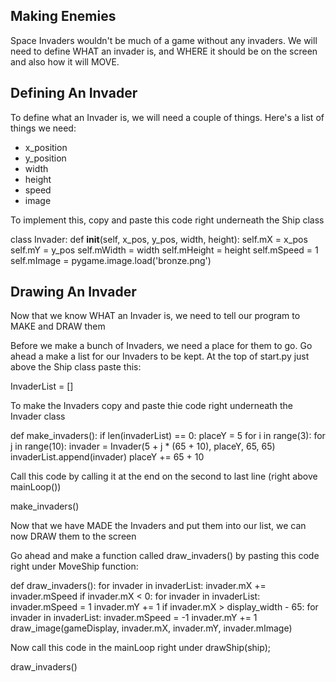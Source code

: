Making Enemies
--------------

Space Invaders wouldn't be much of a game without any invaders.
We will need to define WHAT an invader is, and WHERE it should be on the screen
and also how it will MOVE.

Defining An Invader
-------------------

To define what an Invader is, we will need a couple of things. 
Here's a list of things we need:
  - x_position
  - y_position
  - width
  - height
  - speed
  - image

To implement this, copy and paste this code right underneath the Ship class

class Invader:
  def __init__(self, x_pos, y_pos, width, height):
      self.mX = x_pos
      self.mY = y_pos
      self.mWidth = width 
      self.mHeight = height 
      self.mSpeed = 1
      self.mImage = pygame.image.load('bronze.png')



Drawing An Invader
------------------

Now that we know WHAT an Invader is, we need to tell our program to MAKE and DRAW them

Before we make a bunch of Invaders, we need a place for them to go.
Go ahead a make a list for our Invaders to be kept.
At the top of start.py just above the Ship class paste this:

InvaderList = []


To make the Invaders copy and paste thie code right underneath the Invader class

def make_invaders():
  if len(invaderList) == 0:
      placeY = 5
      for i in range(3):
          for j in range(10):
              invader = Invader(5 + j * (65 + 10), placeY, 65, 65)
              invaderList.append(invader)
          placeY += 65 + 10

Call this code by calling it at the end on the second to last line (right above mainLoop())

make_invaders()

Now that we have MADE the Invaders and put them into our list, we can now DRAW them to the screen

Go ahead and make a function called draw_invaders() by pasting this code right 
under MoveShip function: 

def draw_invaders():
  for invader in invaderList:
      invader.mX += invader.mSpeed
      if invader.mX < 0:
          for invader in invaderList:
              invader.mSpeed = 1
              invader.mY += 1
      if invader.mX > display_width - 65:
          for invader in invaderList:
              invader.mSpeed = -1
              invader.mY += 1
      draw_image(gameDisplay, invader.mX, invader.mY, invader.mImage)

Now call this code in the mainLoop right under drawShip(ship);

draw_invaders()

